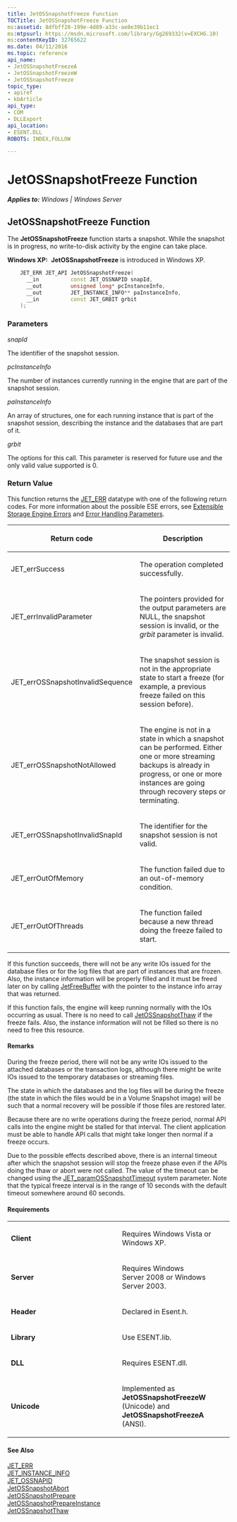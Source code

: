 ```yaml
---
title: JetOSSnapshotFreeze Function
TOCTitle: JetOSSnapshotFreeze Function
ms:assetid: 8dfbff20-199e-4d89-a33c-ae8e39b11ec1
ms:mtpsurl: https://msdn.microsoft.com/library/Gg269332(v=EXCHG.10)
ms:contentKeyID: 32765622
ms.date: 04/11/2016
ms.topic: reference
api_name: 
- JetOSSnapshotFreezeA
- JetOSSnapshotFreezeW
- JetOSSnapshotFreeze
topic_type: 
- apiref
- kbArticle
api_type: 
- COM
- DLLExport
api_location: 
- ESENT.DLL
ROBOTS: INDEX,FOLLOW

---
```


# JetOSSnapshotFreeze Function


_**Applies to:** Windows | Windows Server_

## JetOSSnapshotFreeze Function

The **JetOSSnapshotFreeze** function starts a snapshot. While the snapshot is in progress, no write-to-disk activity by the engine can take place.

**Windows XP:**  **JetOSSnapshotFreeze** is introduced in Windows XP.

```cpp
    JET_ERR JET_API JetOSSnapshotFreeze(
      __in          const JET_OSSNAPID snapId,
      __out         unsigned long* pcInstanceInfo,
      __out         JET_INSTANCE_INFO** paInstanceInfo,
      __in          const JET_GRBIT grbit
    );
```

### Parameters

*snapId*

The identifier of the snapshot session.

*pcInstanceInfo*

The number of instances currently running in the engine that are part of the snapshot session.

*paInstanceInfo*

An array of structures, one for each running instance that is part of the snapshot session, describing the instance and the databases that are part of it.

*grbit*

The options for this call. This parameter is reserved for future use and the only valid value supported is 0.

### Return Value

This function returns the [JET_ERR](./jet-err.md) datatype with one of the following return codes. For more information about the possible ESE errors, see [Extensible Storage Engine Errors](./extensible-storage-engine-errors.md) and [Error Handling Parameters](./error-handling-parameters.md).

<table>
<colgroup>
<col style="width: 50%" />
<col style="width: 50%" />
</colgroup>
<thead>
<tr class="header">
<th><p>Return code</p></th>
<th><p>Description</p></th>
</tr>
</thead>
<tbody>
<tr class="odd">
<td><p>JET_errSuccess</p></td>
<td><p>The operation completed successfully.</p></td>
</tr>
<tr class="even">
<td><p>JET_errInvalidParameter</p></td>
<td><p>The pointers provided for the output parameters are NULL, the snapshot session is invalid, or the <em>grbit</em> parameter is invalid.</p></td>
</tr>
<tr class="odd">
<td><p>JET_errOSSnapshotInvalidSequence</p></td>
<td><p>The snapshot session is not in the appropriate state to start a freeze (for example, a previous freeze failed on this session before).</p></td>
</tr>
<tr class="even">
<td><p>JET_errOSSnapshotNotAllowed</p></td>
<td><p>The engine is not in a state in which a snapshot can be performed. Either one or more streaming backups is already in progress, or one or more instances are going through recovery steps or terminating.</p></td>
</tr>
<tr class="odd">
<td><p>JET_errOSSnapshotInvalidSnapId</p></td>
<td><p>The identifier for the snapshot session is not valid.</p></td>
</tr>
<tr class="even">
<td><p>JET_errOutOfMemory</p></td>
<td><p>The function failed due to an out-of-memory condition.</p></td>
</tr>
<tr class="odd">
<td><p>JET_errOutOfThreads</p></td>
<td><p>The function failed because a new thread doing the freeze failed to start.</p></td>
</tr>
</tbody>
</table>


If this function succeeds, there will not be any write IOs issued for the database files or for the log files that are part of instances that are frozen. Also, the instance information will be properly filled and it must be freed later on by calling [JetFreeBuffer](./jetfreebuffer-function.md) with the pointer to the instance info array that was returned.

If this function fails, the engine will keep running normally with the IOs occurring as usual. There is no need to call [JetOSSnapshotThaw](./jetossnapshotthaw-function.md) if the freeze fails. Also, the instance information will not be filled so there is no need to free this resource.

#### Remarks

During the freeze period, there will not be any write IOs issued to the attached databases or the transaction logs, although there might be write IOs issued to the temporary databases or streaming files.

The state in which the databases and the log files will be during the freeze (the state in which the files would be in a Volume Snapshot image) will be such that a normal recovery will be possible if those files are restored later.

Because there are no write operations during the freeze period, normal API calls into the engine might be stalled for that interval. The client application must be able to handle API calls that might take longer then normal if a freeze occurs.

Due to the possible effects described above, there is an internal timeout after which the snapshot session will stop the freeze phase even if the APIs doing the thaw or abort were not called. The value of the timeout can be changed using the [JET_paramOSSnapshotTimeout](./backup-and-restore-parameters.md) system parameter. Note that the typical freeze interval is in the range of 10 seconds with the default timeout somewhere around 60 seconds.

#### Requirements

<table>
<colgroup>
<col style="width: 50%" />
<col style="width: 50%" />
</colgroup>
<tbody>
<tr class="odd">
<td><p><strong>Client</strong></p></td>
<td><p>Requires Windows Vista or Windows XP.</p></td>
</tr>
<tr class="even">
<td><p><strong>Server</strong></p></td>
<td><p>Requires Windows Server 2008 or Windows Server 2003.</p></td>
</tr>
<tr class="odd">
<td><p><strong>Header</strong></p></td>
<td><p>Declared in Esent.h.</p></td>
</tr>
<tr class="even">
<td><p><strong>Library</strong></p></td>
<td><p>Use ESENT.lib.</p></td>
</tr>
<tr class="odd">
<td><p><strong>DLL</strong></p></td>
<td><p>Requires ESENT.dll.</p></td>
</tr>
<tr class="even">
<td><p><strong>Unicode</strong></p></td>
<td><p>Implemented as <strong>JetOSSnapshotFreezeW</strong> (Unicode) and <strong>JetOSSnapshotFreezeA</strong> (ANSI).</p></td>
</tr>
</tbody>
</table>


#### See Also

[JET_ERR](./jet-err.md)  
[JET_INSTANCE_INFO](./jet-instance-info-structure.md)  
[JET_OSSNAPID](./jet-ossnapid.md)  
[JetOSSnapshotAbort](./jetossnapshotabort-function.md)  
[JetOSSnapshotPrepare](./jetossnapshotprepare-function.md)  
[JetOSSnapshotPrepareInstance](./jetossnapshotprepareinstance-function.md)  
[JetOSSnapshotThaw](./jetossnapshotthaw-function.md)